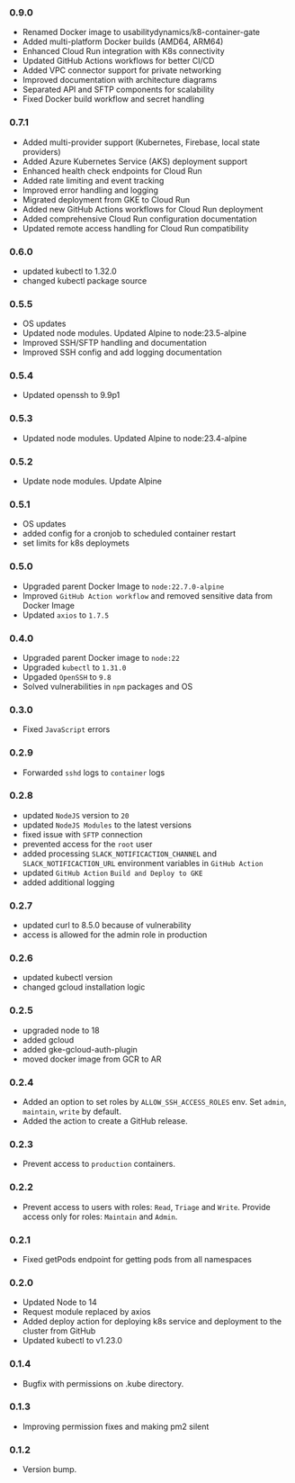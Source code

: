 ### 0.9.0
* Renamed Docker image to usabilitydynamics/k8-container-gate
* Added multi-platform Docker builds (AMD64, ARM64)
* Enhanced Cloud Run integration with K8s connectivity
* Updated GitHub Actions workflows for better CI/CD
* Added VPC connector support for private networking
* Improved documentation with architecture diagrams
* Separated API and SFTP components for scalability
* Fixed Docker build workflow and secret handling

### 0.7.1
* Added multi-provider support (Kubernetes, Firebase, local state providers)
* Added Azure Kubernetes Service (AKS) deployment support
* Enhanced health check endpoints for Cloud Run
* Added rate limiting and event tracking
* Improved error handling and logging
* Migrated deployment from GKE to Cloud Run
* Added new GitHub Actions workflows for Cloud Run deployment
* Added comprehensive Cloud Run configuration documentation
* Updated remote access handling for Cloud Run compatibility

### 0.6.0
* updated kubectl to 1.32.0
* changed kubectl package source

### 0.5.5
* OS updates
* Updated node modules. Updated Alpine to node:23.5-alpine
* Improved SSH/SFTP handling and documentation
* Improved SSH config and add logging documentation

### 0.5.4
* Updated openssh to 9.9p1

### 0.5.3
* Updated node modules. Updated Alpine to node:23.4-alpine

### 0.5.2
* Update node modules. Update Alpine

### 0.5.1
* OS updates
* added config for a cronjob to scheduled container restart
* set limits for k8s deploymets

### 0.5.0
* Upgraded parent Docker Image to `node:22.7.0-alpine`
* Improved `GitHub Action workflow` and removed sensitive data from Docker Image
* Updated `axios` to `1.7.5`

### 0.4.0
* Upgraded parent Docker image to `node:22`
* Upgraded `kubectl` to `1.31.0`
* Upgaded `OpenSSH` to `9.8`
* Solved vulnerabilities in `npm` packages and OS

### 0.3.0
* Fixed `JavaScript` errors 

### 0.2.9
* Forwarded `sshd` logs to `container` logs

### 0.2.8
* updated `NodeJS` version to `20`
* updated `NodeJS Modules` to the latest versions
* fixed issue with `SFTP` connection
* prevented access for the `root` user
* added processing `SLACK_NOTIFICACTION_CHANNEL` and `SLACK_NOTIFICACTION_URL` environment variables in `GitHub Action`
* updated `GitHub Action` `Build and Deploy to GKE`
* added additional logging

### 0.2.7
* updated curl to 8.5.0 because of vulnerability
* access is allowed for the admin role in production

### 0.2.6
* updated kubectl version
* changed gcloud installation logic

### 0.2.5
* upgraded node to 18
* added gcloud
* added gke-gcloud-auth-plugin
* moved docker image from GCR to AR

### 0.2.4
* Added an option to set roles by `ALLOW_SSH_ACCESS_ROLES` env. Set `admin`, `maintain`, `write` by default.
* Added the action to create a GitHub release.

### 0.2.3
* Prevent access to `production` containers.

### 0.2.2
* Prevent access to users with roles: `Read`, `Triage` and `Write`. Provide access only for roles: `Maintain` and `Admin`.

### 0.2.1
* Fixed getPods endpoint for getting pods from all namespaces

### 0.2.0
* Updated Node to 14
* Request module replaced by axios
* Added deploy action for deploying k8s service and deployment to the cluster from GitHub
* Updated kubectl to v1.23.0

### 0.1.4
* Bugfix with permissions on .kube directory.

### 0.1.3
* Improving permission fixes and making pm2 silent

### 0.1.2
* Version bump.
